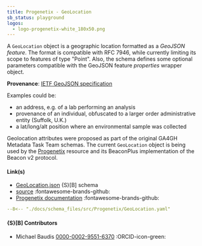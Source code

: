 ```yaml
---
title: Progenetix - GeoLocation
sb_status: playground
logos:
  - logo-progenetix-white_180x50.png
---
```


A `GeoLocation` object is a geographic location formatted as a
*GeoJSON feature*. The format is compatible with RFC 7946, while currently
limiting its scope to features of type "Point". Also, the schema defines some
optional parameters compatible with the GeoJSON feature *properties* wrapper
object.

<!--more-->

**Provenance**: [IETF GeoJSON specification](https://tools.ietf.org/html/rfc7946)

Examples could be:  

* an address, e.g. of a lab performing an analysis
* provenance of an individual, obfuscated to a larger order administrative
entity (Suffolk, U.K.)
* a lat/long/alt position where an environmental sample was collected

Geolocation attributes were proposed as part of the original GA4GH Metadata Task
Team schemas. The current `GeoLocation` object is being used by the [Progenetix](http://progenetix.org)
resource and its BeaconPlus implementation of the Beacon v2 protocol.

#### Link(s)

* [GeoLocation.json](/schema_files/json/Progenetix/GeoLocation.json) {S}[B] schema
* [source](https://github.com/progenetix/bycon/tree/main/schemas/src/progenetix-model/common/) :fontawesome-brands-github:
* [Progenetix documentation](http://docs.progenetix.org) :fontawesome-brands-github:

<!--schema_block_start-->

``` yaml title="Schema (YAML version)"
--8<-- "./docs/schema_files/src/Progenetix/GeoLocation.yaml"
```
<!--schema_block_end-->

#### {S}[B] Contributors

* Michael Baudis [0000-0002-9551-6370](https://orcid.org/0000-0002-9551-6370) :ORCID-icon-green:

